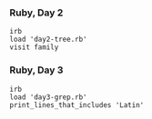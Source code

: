 ### Ruby, Day 2 ###
```
irb
load 'day2-tree.rb'
visit family
```

### Ruby, Day 3 ###
```
irb
load 'day3-grep.rb'
print_lines_that_includes 'Latin'
```